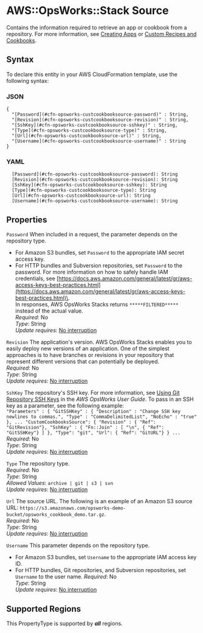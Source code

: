 # AWS::OpsWorks::Stack Source<a name="aws-properties-opsworks-stack-source"></a>

Contains the information required to retrieve an app or cookbook from a repository\. For more information, see [Creating Apps](https://docs.aws.amazon.com/opsworks/latest/userguide/workingapps-creating.html) or [Custom Recipes and Cookbooks](https://docs.aws.amazon.com/opsworks/latest/userguide/workingcookbook.html)\.

## Syntax<a name="aws-properties-opsworks-stack-source-syntax"></a>

To declare this entity in your AWS CloudFormation template, use the following syntax:

### JSON<a name="aws-properties-opsworks-stack-source-syntax.json"></a>

```
{
  "[Password](#cfn-opsworks-custcookbooksource-password)" : String,
  "[Revision](#cfn-opsworks-custcookbooksource-revision)" : String,
  "[SshKey](#cfn-opsworks-custcookbooksource-sshkey)" : String,
  "[Type](#cfn-opsworks-custcookbooksource-type)" : String,
  "[Url](#cfn-opsworks-custcookbooksource-url)" : String,
  "[Username](#cfn-opsworks-custcookbooksource-username)" : String
}
```

### YAML<a name="aws-properties-opsworks-stack-source-syntax.yaml"></a>

```
  [Password](#cfn-opsworks-custcookbooksource-password): String
  [Revision](#cfn-opsworks-custcookbooksource-revision): String
  [SshKey](#cfn-opsworks-custcookbooksource-sshkey): String
  [Type](#cfn-opsworks-custcookbooksource-type): String
  [Url](#cfn-opsworks-custcookbooksource-url): String
  [Username](#cfn-opsworks-custcookbooksource-username): String
```

## Properties<a name="aws-properties-opsworks-stack-source-properties"></a>

`Password`  <a name="cfn-opsworks-custcookbooksource-password"></a>
When included in a request, the parameter depends on the repository type\.  
+ For Amazon S3 bundles, set `Password` to the appropriate IAM secret access key\.
+ For HTTP bundles and Subversion repositories, set `Password` to the password\.
For more information on how to safely handle IAM credentials, see [https://docs.aws.amazon.com/general/latest/gr/aws-access-keys-best-practices.html](https://docs.aws.amazon.com/general/latest/gr/aws-access-keys-best-practices.html)\.  
In responses, AWS OpsWorks Stacks returns `*****FILTERED*****` instead of the actual value\.  
*Required*: No  
*Type*: String  
*Update requires*: [No interruption](https://docs.aws.amazon.com/AWSCloudFormation/latest/UserGuide/using-cfn-updating-stacks-update-behaviors.html#update-no-interrupt)

`Revision`  <a name="cfn-opsworks-custcookbooksource-revision"></a>
The application's version\. AWS OpsWorks Stacks enables you to easily deploy new versions of an application\. One of the simplest approaches is to have branches or revisions in your repository that represent different versions that can potentially be deployed\.  
*Required*: No  
*Type*: String  
*Update requires*: [No interruption](https://docs.aws.amazon.com/AWSCloudFormation/latest/UserGuide/using-cfn-updating-stacks-update-behaviors.html#update-no-interrupt)

`SshKey`  <a name="cfn-opsworks-custcookbooksource-sshkey"></a>
The repository's SSH key\. For more information, see [Using Git Repository SSH Keys](https://docs.aws.amazon.com/opsworks/latest/userguide/workingapps-deploykeys.html) in the *AWS OpsWorks User Guide*\. To pass in an SSH key as a parameter, see the following example:  
 `"Parameters" : { "GitSSHKey" : { "Description" : "Change SSH key newlines to commas.", "Type" : "CommaDelimitedList", "NoEcho" : "true" }, ... "CustomCookbooksSource": { "Revision" : { "Ref": "GitRevision"}, "SshKey" : { "Fn::Join" : [ "\n", { "Ref": "GitSSHKey"} ] }, "Type": "git", "Url": { "Ref": "GitURL"} } ...`   
*Required*: No  
*Type*: String  
*Update requires*: [No interruption](https://docs.aws.amazon.com/AWSCloudFormation/latest/UserGuide/using-cfn-updating-stacks-update-behaviors.html#update-no-interrupt)

`Type`  <a name="cfn-opsworks-custcookbooksource-type"></a>
The repository type\.  
*Required*: No  
*Type*: String  
*Allowed Values*: `archive | git | s3 | svn`  
*Update requires*: [No interruption](https://docs.aws.amazon.com/AWSCloudFormation/latest/UserGuide/using-cfn-updating-stacks-update-behaviors.html#update-no-interrupt)

`Url`  <a name="cfn-opsworks-custcookbooksource-url"></a>
The source URL\. The following is an example of an Amazon S3 source URL: `https://s3.amazonaws.com/opsworks-demo-bucket/opsworks_cookbook_demo.tar.gz`\.  
*Required*: No  
*Type*: String  
*Update requires*: [No interruption](https://docs.aws.amazon.com/AWSCloudFormation/latest/UserGuide/using-cfn-updating-stacks-update-behaviors.html#update-no-interrupt)

`Username`  <a name="cfn-opsworks-custcookbooksource-username"></a>
This parameter depends on the repository type\.  
+ For Amazon S3 bundles, set `Username` to the appropriate IAM access key ID\.
+ For HTTP bundles, Git repositories, and Subversion repositories, set `Username` to the user name\.
*Required*: No  
*Type*: String  
*Update requires*: [No interruption](https://docs.aws.amazon.com/AWSCloudFormation/latest/UserGuide/using-cfn-updating-stacks-update-behaviors.html#update-no-interrupt)

## Supported Regions

This PropertyType is supported by ***all*** regions.